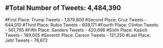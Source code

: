 #Total Number of Tweets: 4,484,390 
---
#First Place: Trump Tweets - 1,879,800
#Second Place: Cruz Tweets - 644,010
#Third Place: Rubio Tweets - 609,171
#Fourth Place: Clinton Tweets - 561,795
#Fifth Place: Sanders Tweets - 420,698
#Sixth Place: Kasich Tweets - 169,005
#Seventh Place: Carson Tweets - 121,250
#Last Place: Jeb! Tweets - 78,672
